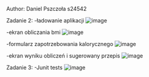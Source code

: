 Author: Daniel Pszczoła s24542

Zadanie 2:
-ładowanie aplikacji
![image](https://github.com/user-attachments/assets/2addc532-58b9-421d-938e-2bebc2916e21)

-ekran obliczania bmi
![image](https://github.com/user-attachments/assets/d04b46b0-3e09-4911-bfe8-e031191207b5)

-formularz zapotrzebowania kalorycznego
![image](https://github.com/user-attachments/assets/80db62d0-44f3-41d8-a63a-a5644cf563f4)

-ekran wyniku obliczeń i sugerowany przepis
![image](https://github.com/user-attachments/assets/5acaaf55-cfca-4e85-ab3a-920b24d8bfe7)

Zadanie 3:
-Junit tests
![image](https://github.com/user-attachments/assets/67be93ca-9137-48f9-ba8b-416a7eda0377)
